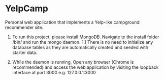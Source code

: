 # YelpCamp
Personal web application that implements a Yelp-like campground recommender site.

1. To run this project, please install MongoDB. Navigate to the install folder /bin/ and run the mongo daemon. 
1.1 There is no need to initialize any database tables as they are automatically created and seeded with starter data.

2. While the daemon is running, Open any browser (Chrome is recommended) and access the web application by visiting the loopback interface at port 3000
	e.g. 127.0.0.1:3000

